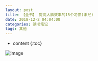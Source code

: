 ```yaml
---
layout: post
title: 【全书】 提高大脑效率的15个习惯(まだ)
date: 2018-12-2 04:04:00
categories: 读书笔记
tags: 其他
---
```

* content
{:toc}

![image](https://user-images.githubusercontent.com/18595935/51674949-92c07800-2015-11e9-9dd2-0ae498b92732.png)